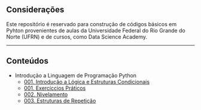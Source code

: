 ## Considerações

Este repositório é reservado para construção de códigos básicos em Pyhton provenientes de aulas da Universidade Federal do Rio Grande do Norte (UFRN) e de cursos, como Data Science Academy.



---



## Conteúdos

- Introdução a Linguagem de Programação Python
	- [001. Introdução a Lógica e Estruturas Condicionais](https://github.com/feliiperiicardo/oficinaPython/blob/main/001-introducao_logica_estruturasCondicionais.ipynb)
	- [001. Exercíccios Práticos](https://github.com/feliiperiicardo/oficinaPython/blob/main/001-exerciciosPraticos.ipynb)
	- [002. Nivelamento](https://github.com/feliiperiicardo/oficinaPython/blob/main/002-pythonNivelamento.ipynb)
	- [003. Estruturas de Repetição](https://github.com/feliiperiicardo/oficinaPython/blob/main/003-estruturasRepeticao.ipynb)